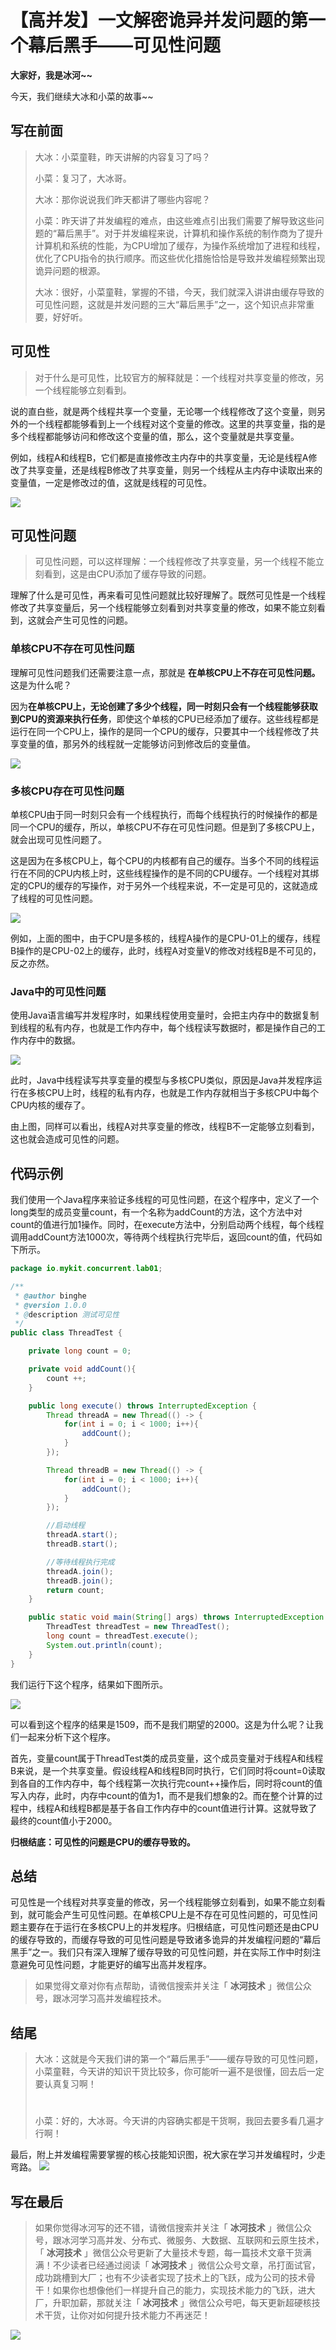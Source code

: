 # 【高并发】一文解密诡异并发问题的第一个幕后黑手——可见性问题

**大家好，我是冰河~~**

今天，我们继续大冰和小菜的故事~~

## 写在前面

> 大冰：小菜童鞋，昨天讲解的内容复习了吗？
>
> 小菜：复习了，大冰哥。
>
> 大冰：那你说说我们昨天都讲了哪些内容呢？
>
> 小菜：昨天讲了并发编程的难点，由这些难点引出我们需要了解导致这些问题的“幕后黑手”。对于并发编程来说，计算机和操作系统的制作商为了提升计算机和系统的性能，为CPU增加了缓存，为操作系统增加了进程和线程，优化了CPU指令的执行顺序。而这些优化措施恰恰是导致并发编程频繁出现诡异问题的根源。
>
> 大冰：很好，小菜童鞋，掌握的不错，今天，我们就深入讲讲由缓存导致的可见性问题，这就是并发问题的三大“幕后黑手”之一，这个知识点非常重要，好好听。

## 可见性

> 对于什么是可见性，比较官方的解释就是：一个线程对共享变量的修改，另一个线程能够立刻看到。

说的直白些，就是两个线程共享一个变量，无论哪一个线程修改了这个变量，则另外的一个线程都能够看到上一个线程对这个变量的修改。这里的共享变量，指的是多个线程都能够访问和修改这个变量的值，那么，这个变量就是共享变量。

例如，线程A和线程B，它们都是直接修改主内存中的共享变量，无论是线程A修改了共享变量，还是线程B修改了共享变量，则另一个线程从主内存中读取出来的变量值，一定是修改过的值，这就是线程的可见性。

![](https://img-blog.csdnimg.cn/20200324125038555.jpg)

## 可见性问题

> 可见性问题，可以这样理解：一个线程修改了共享变量，另一个线程不能立刻看到，这是由CPU添加了缓存导致的问题。

理解了什么是可见性，再来看可见性问题就比较好理解了。既然可见性是一个线程修改了共享变量后，另一个线程能够立刻看到对共享变量的修改，如果不能立刻看到，这就会产生可见性的问题。

### 单核CPU不存在可见性问题

理解可见性问题我们还需要注意一点，那就是 **在单核CPU上不存在可见性问题。** 这是为什么呢？

因为**在单核CPU上，无论创建了多少个线程，同一时刻只会有一个线程能够获取到CPU的资源来执行任务**，即使这个单核的CPU已经添加了缓存。这些线程都是运行在同一个CPU上，操作的是同一个CPU的缓存，只要其中一个线程修改了共享变量的值，那另外的线程就一定能够访问到修改后的变量值。

![](https://img-blog.csdnimg.cn/20200324125055587.jpg)

### 多核CPU存在可见性问题

单核CPU由于同一时刻只会有一个线程执行，而每个线程执行的时候操作的都是同一个CPU的缓存，所以，单核CPU不存在可见性问题。但是到了多核CPU上，就会出现可见性问题了。

这是因为在多核CPU上，每个CPU的内核都有自己的缓存。当多个不同的线程运行在不同的CPU内核上时，这些线程操作的是不同的CPU缓存。一个线程对其绑定的CPU的缓存的写操作，对于另外一个线程来说，不一定是可见的，这就造成了线程的可见性问题。

![](https://img-blog.csdnimg.cn/20200324125112434.jpg)

例如，上面的图中，由于CPU是多核的，线程A操作的是CPU-01上的缓存，线程B操作的是CPU-02上的缓存，此时，线程A对变量V的修改对线程B是不可见的，反之亦然。

### Java中的可见性问题

使用Java语言编写并发程序时，如果线程使用变量时，会把主内存中的数据复制到线程的私有内存，也就是工作内存中，每个线程读写数据时，都是操作自己的工作内存中的数据。

![](https://img-blog.csdnimg.cn/20200324125131139.jpg)

此时，Java中线程读写共享变量的模型与多核CPU类似，原因是Java并发程序运行在多核CPU上时，线程的私有内存，也就是工作内存就相当于多核CPU中每个CPU内核的缓存了。

由上图，同样可以看出，线程A对共享变量的修改，线程B不一定能够立刻看到，这也就会造成可见性的问题。

## 代码示例

我们使用一个Java程序来验证多线程的可见性问题，在这个程序中，定义了一个long类型的成员变量count，有一个名称为addCount的方法，这个方法中对count的值进行加1操作。同时，在execute方法中，分别启动两个线程，每个线程调用addCount方法1000次，等待两个线程执行完毕后，返回count的值，代码如下所示。

```java
package io.mykit.concurrent.lab01;

/**
 * @author binghe
 * @version 1.0.0
 * @description 测试可见性
 */
public class ThreadTest {

    private long count = 0;

    private void addCount(){
        count ++;
    }

    public long execute() throws InterruptedException {
        Thread threadA = new Thread(() -> {
            for(int i = 0; i < 1000; i++){
                addCount();
            }
        });

        Thread threadB = new Thread(() -> {
            for(int i = 0; i < 1000; i++){
                addCount();
            }
        });

        //启动线程
        threadA.start();
        threadB.start();

        //等待线程执行完成
        threadA.join();
        threadB.join();
        return count;
    }

    public static void main(String[] args) throws InterruptedException {
        ThreadTest threadTest = new ThreadTest();
        long count = threadTest.execute();
        System.out.println(count);
    }
}
```

我们运行下这个程序，结果如下图所示。

![](https://img-blog.csdnimg.cn/20200324125149594.jpg)

可以看到这个程序的结果是1509，而不是我们期望的2000。这是为什么呢？让我们一起来分析下这个程序。

首先，变量count属于ThreadTest类的成员变量，这个成员变量对于线程A和线程B来说，是一个共享变量。假设线程A和线程B同时执行，它们同时将count=0读取到各自的工作内存中，每个线程第一次执行完count++操作后，同时将count的值写入内存，此时，内存中count的值为1，而不是我们想象的2。而在整个计算的过程中，线程A和线程B都是基于各自工作内存中的count值进行计算。这就导致了最终的count值小于2000。

**归根结底：可见性的问题是CPU的缓存导致的。**

## 总结

可见性是一个线程对共享变量的修改，另一个线程能够立刻看到，如果不能立刻看到，就可能会产生可见性问题。在单核CPU上是不存在可见性问题的，可见性问题主要存在于运行在多核CPU上的并发程序。归根结底，可见性问题还是由CPU的缓存导致的，而缓存导致的可见性问题是导致诸多诡异的并发编程问题的“幕后黑手”之一。我们只有深入理解了缓存导致的可见性问题，并在实际工作中时刻注意避免可见性问题，才能更好的编写出高并发程序。

> 如果觉得文章对你有点帮助，请微信搜索并关注「 **冰河技术** 」微信公众号，跟冰河学习高并发编程技术。

## 结尾

> 大冰：这就是今天我们讲的第一个“幕后黑手”——缓存导致的可见性问题，小菜童鞋，今天讲的知识干货比较多，你可能听一遍不是很懂，回去后一定要认真复习啊！
> #
> 小菜：好的，大冰哥。今天讲的内容确实都是干货啊，我回去要多看几遍才行啊！

最后，附上并发编程需要掌握的核心技能知识图，祝大家在学习并发编程时，少走弯路。
![](https://img-blog.csdnimg.cn/20200324125241565.jpg)

## 写在最后

> 如果你觉得冰河写的还不错，请微信搜索并关注「 **冰河技术** 」微信公众号，跟冰河学习高并发、分布式、微服务、大数据、互联网和云原生技术，「 **冰河技术** 」微信公众号更新了大量技术专题，每一篇技术文章干货满满！不少读者已经通过阅读「 **冰河技术** 」微信公众号文章，吊打面试官，成功跳槽到大厂；也有不少读者实现了技术上的飞跃，成为公司的技术骨干！如果你也想像他们一样提升自己的能力，实现技术能力的飞跃，进大厂，升职加薪，那就关注「 **冰河技术** 」微信公众号吧，每天更新超硬核技术干货，让你对如何提升技术能力不再迷茫！


![](https://img-blog.csdnimg.cn/20200906013715889.png)